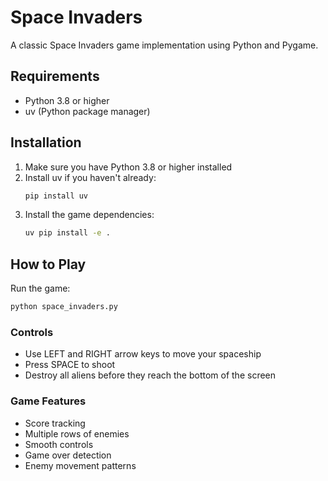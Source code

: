 # Space Invaders

A classic Space Invaders game implementation using Python and Pygame.

## Requirements

- Python 3.8 or higher
- uv (Python package manager)

## Installation

1. Make sure you have Python 3.8 or higher installed
2. Install uv if you haven't already:
   ```bash
   pip install uv
   ```
3. Install the game dependencies:
   ```bash
   uv pip install -e .
   ```

## How to Play

Run the game:
```bash
python space_invaders.py
```

### Controls
- Use LEFT and RIGHT arrow keys to move your spaceship
- Press SPACE to shoot
- Destroy all aliens before they reach the bottom of the screen

### Game Features
- Score tracking
- Multiple rows of enemies
- Smooth controls
- Game over detection
- Enemy movement patterns 